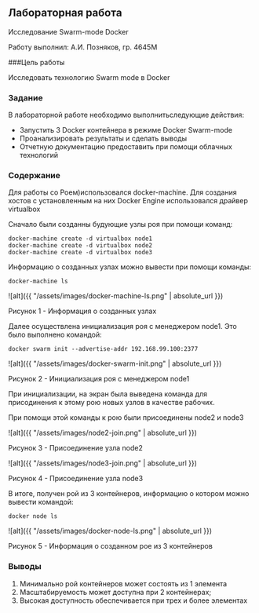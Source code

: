 ## Лабораторная работа
Исследование Swarm-mode Docker

Работу выполнил: А.И. Позняков, гр. 4645М 

###Цель работы

Исследовать технологию Swarm mode в Docker 

### Задание

В лабораторной работе необходимо выполнитьследующие действия:

- Запустить 3 Docker контейнера в режиме Docker Swarm-mode
- Проанализировать результаты и сделать выводы
- Отчетную документацию предоставить при помощи облачных технологий

### Содержание

Для работы со Роем)использовался docker-machine. Для создания хостов с установленным на них Docker Engine использовался драйвер virtualbox

Сначало были созданны будующие узлы роя при помощи команд:


```
docker-machine create -d virtualbox node1  
docker-machine create -d virtualbox node2  
docker-machine create -d virtualbox node3
```

Информацию о созданных узлах можно вывести при помощи команды:

```
docker-machine ls
```
![alt]({{ "/assets/images/docker-machine-ls.png" | absolute_url }})

Рисунок 1 - Информация о созданных узлах

Далее осуществлена инициализация роя с менеджером node1. Это было выполнено командой:

```
docker swarm init --advertise-addr 192.168.99.100:2377
```
![alt]({{ "/assets/images/docker-swarm-init.png" | absolute_url }})

Рисунок 2 - Инициализация роя с менеджером node1

При инициализации, на экран была выведена команда для присодинения к этому рою новых узлов в качестве рабочих.

При помощи этой команды к рою были присоединены node2 и node3


![alt]({{ "/assets/images/node2-join.png" | absolute_url }})

Рисунок 3 - Присоединение узла node2

![alt]({{ "/assets/images/node3-join.png" | absolute_url }})

Рисунок 4 - Присоединение узла node3

В итоге, получен рой из 3 контейнеров, информацию о котором можно вывести командой:

```
docker node ls
```
![alt]({{ "/assets/images/docker-node-ls.png" | absolute_url }})

Рисунок 5 - Информация о созданном рое из 3 контейнеров

### Выводы

1. Минимально рой контейнеров может состоять из 1 элемента
2. Масштабируемость может доступна при 2 контейнерах;
3. Высокая доступность обеспечивается при трех и более элементах


